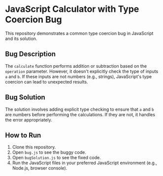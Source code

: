 # JavaScript Calculator with Type Coercion Bug

This repository demonstrates a common type coercion bug in JavaScript and its solution.

## Bug Description
The `calculate` function performs addition or subtraction based on the `operation` parameter.  However, it doesn't explicitly check the type of inputs `a` and `b`. If these inputs are not numbers (e.g., strings), JavaScript's type coercion can lead to unexpected results.

## Bug Solution
The solution involves adding explicit type checking to ensure that `a` and `b` are numbers before performing the calculations. If they are not, it handles the error appropriately.

## How to Run
1. Clone this repository.
2. Open `bug.js` to see the buggy code.
3. Open `bugSolution.js` to see the fixed code.
4. Run the JavaScript files in your preferred JavaScript environment (e.g., Node.js, browser console).